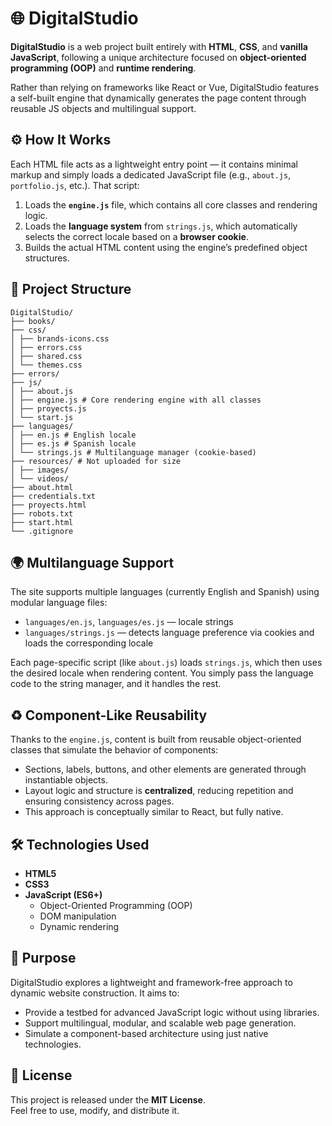 # 🌐 DigitalStudio

**DigitalStudio** is a web project built entirely with **HTML**, **CSS**, and **vanilla JavaScript**, following a unique architecture focused on **object-oriented programming (OOP)** and **runtime rendering**.

Rather than relying on frameworks like React or Vue, DigitalStudio features a self-built engine that dynamically generates the page content through reusable JS objects and multilingual support.


## ⚙️ How It Works

Each HTML file acts as a lightweight entry point — it contains minimal markup and simply loads a dedicated JavaScript file (e.g., `about.js`, `portfolio.js`, etc.). That script:

1. Loads the **`engine.js`** file, which contains all core classes and rendering logic.
2. Loads the **language system** from `strings.js`, which automatically selects the correct locale based on a **browser cookie**.
3. Builds the actual HTML content using the engine’s predefined object structures.


## 📁 Project Structure

```plaintext
DigitalStudio/
├── books/
├── css/
│ ├── brands-icons.css
│ ├── errors.css
│ ├── shared.css
│ └── themes.css
├── errors/
├── js/
│ ├── about.js
│ ├── engine.js # Core rendering engine with all classes
│ ├── proyects.js
│ └── start.js
├── languages/
│ ├── en.js # English locale
│ ├── es.js # Spanish locale
│ └── strings.js # Multilanguage manager (cookie-based)
├── resources/ # Not uploaded for size
│ ├── images/
│ └── videos/
├── about.html
├── credentials.txt
├── proyects.html
├── robots.txt
├── start.html
└── .gitignore
```


## 🌍 Multilanguage Support

The site supports multiple languages (currently English and Spanish) using modular language files:

- `languages/en.js`, `languages/es.js` — locale strings
- `languages/strings.js` — detects language preference via cookies and loads the corresponding locale

Each page-specific script (like `about.js`) loads `strings.js`, which then uses the desired locale when rendering content. You simply pass the language code to the string manager, and it handles the rest.


## ♻️ Component-Like Reusability

Thanks to the `engine.js`, content is built from reusable object-oriented classes that simulate the behavior of components:

- Sections, labels, buttons, and other elements are generated through instantiable objects.
- Layout logic and structure is **centralized**, reducing repetition and ensuring consistency across pages.
- This approach is conceptually similar to React, but fully native.


## 🛠️ Technologies Used

- **HTML5**
- **CSS3**
- **JavaScript (ES6+)**
  - Object-Oriented Programming (OOP)
  - DOM manipulation
  - Dynamic rendering


## 🚧 Purpose

DigitalStudio explores a lightweight and framework-free approach to dynamic website construction. It aims to:

- Provide a testbed for advanced JavaScript logic without using libraries.
- Support multilingual, modular, and scalable web page generation.
- Simulate a component-based architecture using just native technologies.


## 📜 License

This project is released under the **MIT License**.  
Feel free to use, modify, and distribute it.